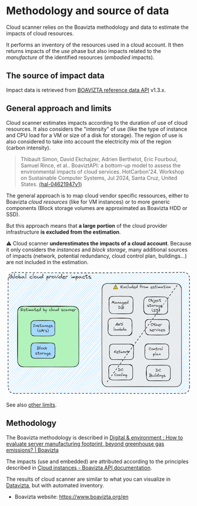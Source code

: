 # Methodology and source of data

Cloud scanner relies on the Boavizta methodology and data to estimate the impacts of cloud resources.

It performs an inventory of the resources used in a cloud account. It then returns impacts of the *use* phase but also impacts related to the *manufacture* of the identified resources (*embodied* impacts).

## The source of impact data

Impact data is retrieved from [BOAVIZTA reference data API](https://github.com/Boavizta/boaviztapi/) v1.3.x.

## General approach and limits

Cloud scanner estimates impacts according to the duration of use of cloud resources. It also considers the "intensity" of use (like the type of instance and CPU load for a VM or size of a disk for storage). The region of use is also considered to take into account the electricity mix of the region (carbon intensity).

> Thibault Simon, David Ekchajzer, Adrien Berthelot, Eric Fourboul, Samuel Rince, et al.. BoaviztAPI: a bottom-up model to assess the environmental impacts of cloud services. HotCarbon'24. Workshop on Sustainable Computer Systems, Jul 2024, Santa Cruz, United States. [⟨hal-04621947v1⟩](https://hal.science/hal-04621947v1)

The general approach is to map cloud vendor specific ressources, either to Boavizta *cloud resources* (like for VM instances) or to more generic components (Block storage volumes are approximated as Boavizta HDD or SSD).

But this approach means that **a large portion** of the cloud provider infrastructure **is excluded from the estimation**.

⚠ Cloud scanner **underestimates the impacts of a cloud account**. Because it only considers the _instances_ and _block storage_, many additional sources of impacts (network, potential redundancy, cloud control plan, buildings...) are not included in the estimation.

![A diagram that show that only VM's and Block storage are considered](../images/cloud-scanner-perimeter-aws.excalidraw.png)

See also [other limits](../reference/limits.md).

## Methodology

The Boavizta methodology is described in [Digital &amp; environment : How to evaluate server manufacturing footprint, beyond greenhouse gas emissions? | Boavizta](https://boavizta.org/en/blog/empreinte-de-la-fabrication-d-un-serveur)

The impacts (use and embedded) are attributed according to the principles described in [Cloud instances - Boavizta API documentation](https://doc.api.boavizta.org/Explanations/services/cloud/).

The results of cloud scanner are similar to what you can visualize in [Datavizta](http://datavizta.boavizta.org/cloudimpact), but with automated inventory.


- Boavizta website: <https://www.boavizta.org/en>

